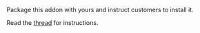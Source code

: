 Package this addon with yours and instruct customers to install it.

Read the [thread](https://www.gmodstore.com/community/threads/4465-libgmodstore) for instructions.
